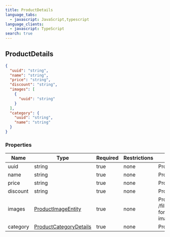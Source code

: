 ```yaml
---
title: ProductDetails
language_tabs:
  - javascript: JavaScript,typescript
language_clients:
  - javascript: TypeScript
search: true
---
```


<h2 id="tocS_ProductDetails">ProductDetails</h2>

<!-- backwards compatibility -->

<a id="schemaproductdetails"></a>
<a id="schema_ProductDetails"></a>
<a id="tocSproductdetails"></a>
<a id="tocsproductdetails"></a>

```json
{
  "uuid": "string",
  "name": "string",
  "price": "string",
  "discount": "string",
  "images": [
    {
      "uuid": "string"
    }
  ],
  "category": {
    "uuid": "string",
    "name": "string"
  }
}
```

### Properties

| Name     | Type                                                          | Required | Restrictions | Description                                                  |
| -------- | ------------------------------------------------------------- | -------- | ------------ | ------------------------------------------------------------ |
| uuid     | string                                                        | true     | none         | Product id                                                   |
| name     | string                                                        | true     | none         | Product name                                                 |
| price    | string                                                        | true     | none         | Product price                                                |
| discount | string                                                        | true     | none         | Product discount                                             |
| images   | [ProductImageEntity](../models/ProductImageEntity.md)         | true     | none         | Product images ( /files/products/:id for get product image ) |
| category | [ProductCategoryDetails](../models/ProductCategoryDetails.md) | true     | none         | Product category                                             |
